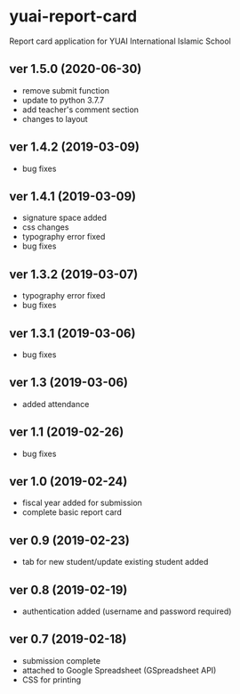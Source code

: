 # yuai-report-card

Report card application for YUAI International Islamic School

ver 1.5.0 (2020-06-30)
--------------------
- remove submit function
- update to python 3.7.7
- add teacher's comment section
- changes to layout

ver 1.4.2 (2019-03-09)
--------------------
- bug fixes

ver 1.4.1 (2019-03-09)
--------------------
- signature space added
- css changes
- typography error fixed
- bug fixes

ver 1.3.2 (2019-03-07)
--------------------
- typography error fixed
- bug fixes

ver 1.3.1 (2019-03-06)
--------------------
- bug fixes 

ver 1.3 (2019-03-06)
--------------------
- added attendance 

ver 1.1 (2019-02-26)
--------------------
- bug fixes

ver 1.0 (2019-02-24)
--------------------
- fiscal year added for submission
- complete basic report card

ver 0.9 (2019-02-23)
--------------------
- tab for new student/update existing student added

ver 0.8 (2019-02-19)
--------------------
- authentication added (username and password required)

ver 0.7 (2019-02-18)
--------------------
- submission complete
- attached to Google Spreadsheet (GSpreadsheet API)
- CSS for printing
